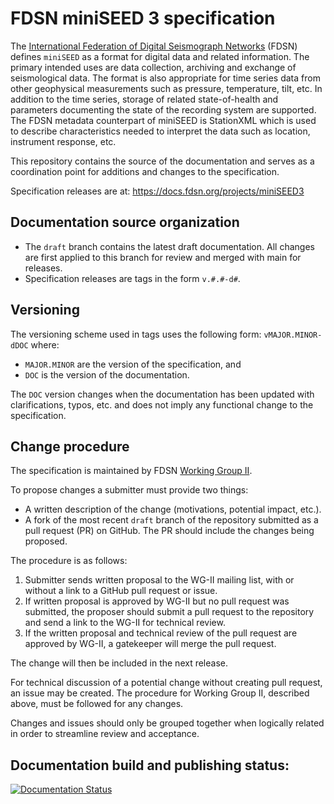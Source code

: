 # FDSN miniSEED 3 specification

The [International Federation of Digital Seismograph
Networks](https://www.fdsn.org/) (FDSN) defines `miniSEED` as a format
for digital data and related information.  The primary intended uses
are data collection, archiving and exchange of seismological data.
The format is also appropriate for time series data from other
geophysical measurements such as pressure, temperature, tilt, etc.  In
addition to the time series, storage of related state-of-health and
parameters documenting the state of the recording system are
supported.  The FDSN metadata counterpart of miniSEED is StationXML
which is used to describe characteristics needed to interpret the data
such as location, instrument response, etc.

This repository contains the source of the documentation and serves as
a coordination point for additions and changes to the specification.

Specification releases are at:
https://docs.fdsn.org/projects/miniSEED3

## Documentation source organization

* The `draft` branch contains the latest draft documentation. All changes are first applied to
  this branch for review and merged with main for releases.
* Specification releases are tags in the form `v.#.#-d#`.

## Versioning

The versioning scheme used in tags uses the following form: `vMAJOR.MINOR-dDOC` where:
* `MAJOR.MINOR` are the version of the specification, and
* `DOC` is the version of the documentation.

The `DOC` version changes when the documentation has been updated with clarifications, typos,
etc. and does not imply any functional change to the specification.

## Change procedure

The specification is maintained by FDSN [Working Group II](http://fdsn.org/wg/wgII/).

To propose changes a submitter must provide two things:

* A written description of the change (motivations, potential impact, etc.).
* A fork of the most recent `draft` branch of the repository submitted
  as a pull request (PR) on GitHub.  The PR should include the changes
  being proposed.

The procedure is as follows:

1. Submitter sends written proposal to the WG-II mailing list, with or
   without a link to a GitHub pull request or issue.
2. If written proposal is approved by WG-II but no pull request was
   submitted, the proposer should submit a pull request to the repository
   and send a link to the WG-II for technical review.
3. If the written proposal and technical review of the pull request
   are approved by WG-II, a gatekeeper will merge the pull request.

The change will then be included in the next release.

For technical discussion of a potential change without creating pull request,
an issue may be created.  The procedure for Working Group II,
described above, must be followed for any changes.

Changes and issues should only be grouped together when logically
related in order to streamline review and acceptance.

## Documentation build and publishing status:
[![Documentation Status](https://readthedocs.org/projects/miniSEED3/badge/?version=latest)](http://docs.fdsn.org/projects/miniSEED3/en/latest/?badge=latest)
